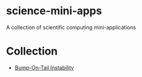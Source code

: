 # science-mini-apps
A collection of scientific computing mini-applications

Collection
==========

* [Bump-On-Tail Instability](https://github.com/philscher/science-mini-apps/tree/main/bump-on-tail)
